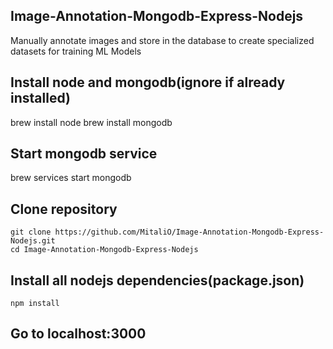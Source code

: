## Image-Annotation-Mongodb-Express-Nodejs
Manually annotate images and store in the database to create specialized datasets for training ML Models

## Install node and mongodb(ignore if already installed)
brew install node
brew install mongodb

## Start mongodb service
brew services start mongodb

## Clone repository

```
git clone https://github.com/MitaliO/Image-Annotation-Mongodb-Express-Nodejs.git
cd Image-Annotation-Mongodb-Express-Nodejs
```

## Install all nodejs dependencies(package.json)
```
npm install
```
## Go to localhost:3000
